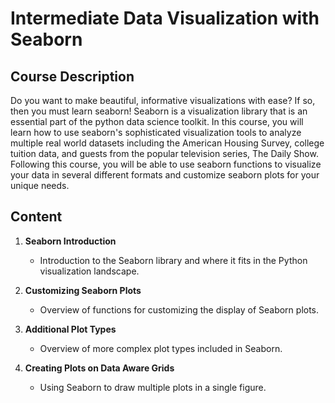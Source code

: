# Intermediate Data Visualization with Seaborn

## Course Description
Do you want to make beautiful, informative visualizations with ease? If so, then you must learn seaborn! Seaborn is a visualization library that is an essential part of the python data science toolkit. In this course, you will learn how to use seaborn's sophisticated visualization tools to analyze multiple real world datasets including the American Housing Survey, college tuition data, and guests from the popular television series, The Daily Show. Following this course, you will be able to use seaborn functions to visualize your data in several different formats and customize seaborn plots for your unique needs.


## Content

1. **Seaborn Introduction**
    * Introduction to the Seaborn library and where it fits in the Python visualization landscape.

2. **Customizing Seaborn Plots**
    * Overview of functions for customizing the display of Seaborn plots.

3. **Additional Plot Types**
    * Overview of more complex plot types included in Seaborn.

4. **Creating Plots on Data Aware Grids**
    * Using Seaborn to draw multiple plots in a single figure.
